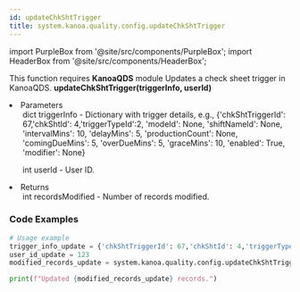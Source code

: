 ```yaml
---
id: updateChkShtTrigger
title: system.kanoa.quality.config.updateChkShtTrigger
---
```


import PurpleBox from '@site/src/components/PurpleBox';
import HeaderBox from '@site/src/components/HeaderBox';

<PurpleBox>This function requires <b>KanoaQDS</b> module</PurpleBox>
<HeaderBox header="Description">Updates a check sheet trigger in KanoaQDS.</HeaderBox>
<HeaderBox header="Syntax">
    <b>updateChkShtTrigger(triggerInfo, userId)</b>
    <li> Parameters <br />
        <ul>dict triggerInfo - Dictionary with trigger details, e.g., &#123;'chkShtTriggerId': 67,'chkShtId': 4,'triggerTypeId':2, 'modeId': None, 'shiftNameId': None, 'intervalMins': 10, 'delayMins': 5, 'productionCount': None, 'comingDueMins': 5, 'overDueMins': 5, 'graceMins': 10, 'enabled': True, 'modifier': None}</ul>
        <ul>int userId - User ID.</ul>
    </li>
    <li> Returns <br />
        <ul>int recordsModified - Number of records modified.</ul>
    </li>
</HeaderBox>

### Code Examples
```python
# Usage example
trigger_info_update = {'chkShtTriggerId': 67,'chkShtId': 4,'triggerTypeId':2, 'modeId': None, 'shiftNameId': None, 'intervalMins': 10, 'delayMins': 5, 'productionCount': None, 'comingDueMins': 5, 'overDueMins': 5, 'graceMins': 10, 'enabled': True, 'modifier': None}
user_id_update = 123
modified_records_update = system.kanoa.quality.config.updateChkShtTrigger(triggerInfo=trigger_info_update, userId=user_id_update)

print(f"Updated {modified_records_update} records.")
